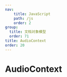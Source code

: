 ```yaml
---
nav:
    title: JavaScript
    path: /js
    order: 2
group:
  title: 文档对象模型
  order: 71
title: AudioContext
order: 20
---
```


# AudioContext
